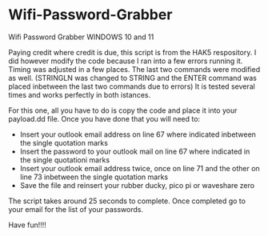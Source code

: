 # Wifi-Password-Grabber
Wifi Password Grabber WINDOWS 10 and 11

Paying credit where credit is due, this script is from the HAK5 respository. I did however modify the code because I ran into a few errors running it. Timing was adjusted in a few places. The last two commands were modified as well. (STRINGLN was changed to STRING and the ENTER command was placed inbetween the last two commands due to errors) It is tested several times and works perfectly in both istances. 

For this one, all you have to do is copy the code and place it into your payload.dd file. Once you have done that you will need to:
* Insert your outlook email address on line 67 where indicated inbetween the single quotation marks
* Insert the password to your outlook mail on line 67 where indicated in the single quotationi marks
* Insert your outlook email address twice, once on line 71 and the other on line 73 inbetween the single quotation marks
* Save the file and reinsert your rubber ducky, pico pi or waveshare zero

The script takes around 25 seconds to complete. Once completed go to your email for the list of your passwords.

Have fun!!!!
